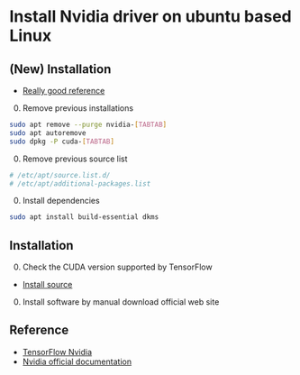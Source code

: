# Install Nvidia driver on ubuntu based Linux

## (New) Installation

- [Really good reference](https://gist.github.com/wangruohui/df039f0dc434d6486f5d4d098aa52d07#install-nvidia-graphics-driver-via-apt-get)

0. Remove previous installations

```bash
sudo apt remove --purge nvidia-[TABTAB]
sudo apt autoremove
sudo dpkg -P cuda-[TABTAB]
```

0. Remove previous source list

```bash
# /etc/apt/source.list.d/
# /etc/apt/additional-packages.list
```

0. Install dependencies

```bash
sudo apt install build-essential dkms
```

## Installation

0. Check the CUDA version supported by TensorFlow

- [Install source](https://www.tensorflow.org/install/source)

0. Install software by manual download official web site

## Reference

- [TensorFlow Nvidia](https://www.tensorflow.org/install/gpu)
- [Nvidia official documentation]()
